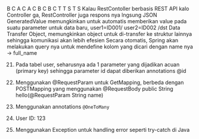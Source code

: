 B
C
A
C
A
C
B
C
B
C
T
T
S
T
S
Kalau RestContoller berbasis REST API kalo Controller ga, RestController juga respons nya lngsung JSON
GeneratedValue memungkinkan untuk automatis memberikan value pada suatu parameter untuk data baru, user1=ID001/ user2=ID002 /dst
Data Transfer Object, memungkinkan object untuk di-transfer ke struktur lainnya sehingga komunikasi akan lebih efesien
Secara otomatis, Spring akan melakukan query nya
untuk mendefine kolom yang dicari dengan name nya -> full_name

21. Pada tabel user, seharusnya ada 1 parameter yang dijadikan acuan (primary key)
sehingga parameter id dapat diberikan annotations @id

22. Menggunakan @RequestParam untuk GetMapping, berbeda dengan POSTMapping yang menggunakan @RequestBody
public String hello(@RequestParam String name)

23. Menggunakan annotations `@OneToMany`

24. User ID: 123

25. Menggunakan Exception untuk handling error seperti try-catch di Java